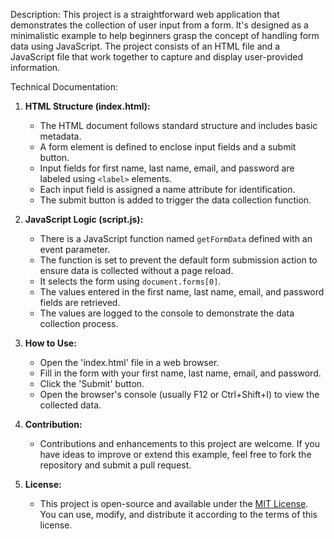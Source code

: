 
Description:
This project is a straightforward web application that demonstrates the collection of user input from a form. It's designed as a minimalistic example to help beginners grasp the concept of handling form data using JavaScript. The project consists of an HTML file and a JavaScript file that work together to capture and display user-provided information.

Technical Documentation:

1. **HTML Structure (index.html):**
   - The HTML document follows standard structure and includes basic metadata.
   - A form element is defined to enclose input fields and a submit button.
   - Input fields for first name, last name, email, and password are labeled using `<label>` elements.
   - Each input field is assigned a name attribute for identification.
   - The submit button is added to trigger the data collection function.

2. **JavaScript Logic (script.js):**
   - There is a JavaScript function named `getFormData` defined with an event parameter.
   - The function is set to prevent the default form submission action to ensure data is collected without a page reload.
   - It selects the form using `document.forms[0]`.
   - The values entered in the first name, last name, email, and password fields are retrieved.
   - The values are logged to the console to demonstrate the data collection process.

3. **How to Use:**
   - Open the 'index.html' file in a web browser.
   - Fill in the form with your first name, last name, email, and password.
   - Click the 'Submit' button.
   - Open the browser's console (usually F12 or Ctrl+Shift+I) to view the collected data.

4. **Contribution:**
   - Contributions and enhancements to this project are welcome. If you have ideas to improve or extend this example, feel free to fork the repository and submit a pull request.

5. **License:**
   - This project is open-source and available under the [MIT License](https://opensource.org/licenses/MIT). You can use, modify, and distribute it according to the terms of this license.

